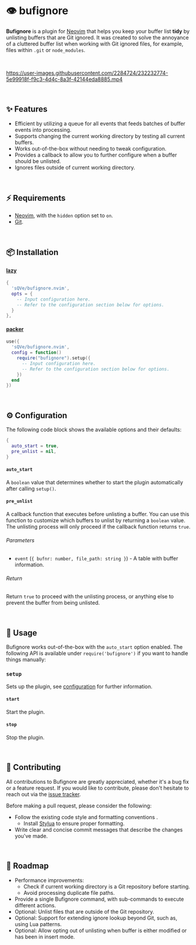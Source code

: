 # 👁️ bufignore

**Bufignore** is a plugin for [Neovim](https://neovim.io) that helps you keep
your buffer list **tidy** by unlisting buffers that are Git ignored. It was
created to solve the annoyance of a cluttered buffer list when working with Git
ignored files, for example, files within `.git` or `node_modules`.

<br />

https://user-images.githubusercontent.com/2284724/232232774-5e99918f-f9c3-4d4c-8a3f-42144eda8885.mp4

<br />

## ✨ Features

- Efficient by utilizing a queue for all events that feeds batches of buffer
  events into processing.
- Supports changing the current working directory by testing all current
  buffers.
- Works out-of-the-box without needing to tweak configuration.
- Provides a callback to allow you to further configure when a buffer should be
  unlisted.
- Ignores files outside of current working directory.

<br />

## ⚡ Requirements

- [Neovim](https://neovim.io), with the `hidden` option set to `on`.
- [Git](https://git-scm.com).

<br />

## 📦 Installation

#### [lazy](https://github.com/folke/lazy.nvim)

```lua
{
  'sQVe/bufignore.nvim',
  opts = {
    -- Input configuration here.
    -- Refer to the configuration section below for options.
  }
},
```

#### [packer](https://github.com/wbthomason/packer.nvim)

```lua
use({
  'sQVe/bufignore.nvim',
  config = function()
    require("bufignore").setup({
      -- Input configuration here.
      -- Refer to the configuration section below for options.
    })
  end
})
```

<br />

## ⚙ Configuration

The following code block shows the available options and their defaults:

```lua
{
  auto_start = true,
  pre_unlist = nil,
}
```

#### `auto_start`

A `boolean` value that determines whether to start the plugin automatically
after calling `setup()`.

#### `pre_unlist`

A callback function that executes before unlisting a buffer. You can use this
function to customize which buffers to unlist by returning a `boolean` value.
The unlisting process will only proceed if the callback function returns `true`.

###### Parameters

- `event` (`{ bufnr: number, file_path: string }`) - A table with buffer
  information.

###### Return

Return `true` to proceed with the unlisting process, or anything else to prevent
the buffer from being unlisted.

<br />

## 📗 Usage

Bufignore works out-of-the-box with the `auto_start` option enabled. The
following API is available under `require('bufignore')` if you want to handle
things manually:

### `setup`

Sets up the plugin, see [configuration](#configuration) for further information.

#### `start`

Start the plugin.

#### `stop`

Stop the plugin.

<br />

## 🤝 Contributing

All contributions to Bufignore are greatly appreciated, whether it's a bug fix
or a feature request. If you would like to contribute, please don't hesitate to
reach out via the
[issue tracker](https://github.com/sQVe/bufignore.nvim/issues).

Before making a pull request, please consider the following:

- Follow the existing code style and formatting conventions .
  - Install [Stylua](https://github.com/johnnymorganz/stylua) to ensure proper
    formatting.
- Write clear and concise commit messages that describe the changes you've made.

<br />

## 🏁 Roadmap

- Performance improvements:
  - Check if current working directory is a Git repository before starting.
  - Avoid processing duplicate file paths.
- Provide a single Bufignore command, with sub-commands to execute different
  actions.
- Optional: Unlist files that are outside of the Git repository.
- Optional: Support for extending ignore lookup beyond Git, such as, using Lua
  patterns.
- Optional: Allow opting out of unlisting when buffer is either modified or has
  been in insert mode.
